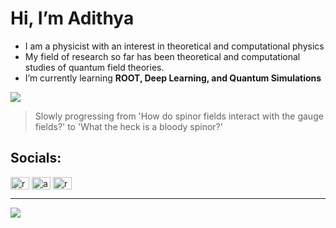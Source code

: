 <!---
adithyarao3103/adithyarao3103 is a ✨ special ✨ repository because its `README.md` (this file) appears on your GitHub profile.
You can click the Preview link to take a look at your changes.
--->
# Hi, I’m Adithya
- I am a physicist with an interest in theoretical and computational physics
- My field of research so far has been theoretical and computational studies of quantum field theories.
- I’m currently learning **ROOT, Deep Learning, and Quantum Simulations**

![](https://imgs.xkcd.com/comics/actual_progress.png)

> Slowly progressing from 'How do spinor fields interact with the gauge fields?' to 'What the heck is a bloody spinor?'
  
## Socials:
<p align="left">
<a href="https://twitter.com/raoadithya31" target="blank"><img align="center" src="https://raw.githubusercontent.com/rahuldkjain/github-profile-readme-generator/master/src/images/icons/Social/twitter.svg" alt="raoadithya31" height="20" width="30" /></a>
<a href="https://linkedin.com/in/adithya-a-rao-3103" target="blank"><img align="center" src="https://raw.githubusercontent.com/rahuldkjain/github-profile-readme-generator/master/src/images/icons/Social/linked-in-alt.svg" alt="adithya-a-rao-3103" height="20" width="30" /></a>
<a href="https://instagram.com/rao__adithya" target="blank"><img align="center" src="https://raw.githubusercontent.com/rahuldkjain/github-profile-readme-generator/master/src/images/icons/Social/instagram.svg" alt="rao__adithya" height="20" width="30" /></a>
</p> 

<!-- ## Tech Stack:
<p align="left"> 
<a href="https://www.cprogramming.com/" target="_blank" rel="noreferrer"> <img src="https://raw.githubusercontent.com/devicons/devicon/master/icons/c/c-original.svg" alt="c" width="30" height="30"/> </a> 
<a href="https://www.w3schools.com/cpp/" target="_blank" rel="noreferrer"> <img src="https://raw.githubusercontent.com/devicons/devicon/master/icons/cplusplus/cplusplus-original.svg" alt="cplusplus" width="30" height="30"/> </a> 
<a href="https://www.w3schools.com/css/" target="_blank" rel="noreferrer"> <img src="https://raw.githubusercontent.com/devicons/devicon/master/icons/css3/css3-original-wordmark.svg" alt="css3" width="30" height="30"/> </a> 
<a href="https://www.w3.org/html/" target="_blank" rel="noreferrer"> <img src="https://raw.githubusercontent.com/devicons/devicon/master/icons/html5/html5-original-wordmark.svg" alt="html5" width="30" height="30"/> </a> 
<a href="https://developer.mozilla.org/en-US/docs/Web/JavaScript" target="_blank" rel="noreferrer"> <img src="https://raw.githubusercontent.com/devicons/devicon/master/icons/javascript/javascript-original.svg" alt="javascript" width="30" height="30"/> </a> 
<a href="https://www.mathworks.com/" target="_blank" rel="noreferrer"> <img src="https://upload.wikimedia.org/wikipedia/commons/2/21/Matlab_Logo.png" alt="matlab" width="30" height="30"/> </a> 
<a href="https://www.python.org" target="_blank" rel="noreferrer"> <img src="https://raw.githubusercontent.com/devicons/devicon/master/icons/python/python-original.svg" alt="python" width="30" height="30"/> </a> 
<a href="https://pytorch.org/" target="_blank" rel="noreferrer"> <img src="https://www.vectorlogo.zone/logos/pytorch/pytorch-icon.svg" alt="pytorch" width="30" height="30"/> </a> 
</p>

##  Random Quote
![](https://quotes-github-readme.vercel.app/api?type=horizontal&theme=dark?)
-->
---
[![](https://visitcount.itsvg.in/api?id=adithyarao3103&icon=4&color=1)](https://visitcount.itsvg.in)

<!-- Proudly created with GPRM ( https://gprm.itsvg.in ) -->
